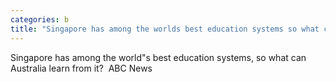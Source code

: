 ```yaml
---
categories: b
title: "Singapore has among the worlds best education systems so what can Australia learn from it  ABC News"
---
```

Singapore has among the world"s best education systems, so what can Australia learn from it?&nbsp;&nbsp;ABC News